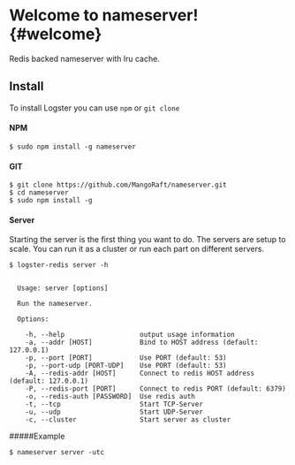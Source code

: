 Welcome to nameserver!	{#welcome}
=====================

Redis backed nameserver with lru cache.

Install
---------
To install Logster you can use `npm` or `git clone`
#### <i class="icon-file"></i> NPM
```
$ sudo npm install -g nameserver
```

#### <i class="icon-file"></i> GIT
```
$ git clone https://github.com/MangoRaft/nameserver.git
$ cd nameserver
$ sudo npm install -g
```
#### Server
Starting the server is the first thing you want to do.
The servers are setup to scale. You can run it as a cluster or run each part on different servers.
```
$ logster-redis server -h


  Usage: server [options]

  Run the nameserver.

  Options:

    -h, --help                   output usage information
    -a, --addr [HOST]            Bind to HOST address (default: 127.0.0.1)
    -p, --port [PORT]            Use PORT (default: 53)
    -p, --port-udp [PORT-UDP]    Use PORT (default: 53)
    -A, --redis-addr [HOST]      Connect to redis HOST address (default: 127.0.0.1)
    -P, --redis-port [PORT]      Connect to redis PORT (default: 6379)
    -o, --redis-auth [PASSWORD]  Use redis auth
    -t, --tcp                    Start TCP-Server
    -u, --udp                    Start UDP-Server
    -c, --cluster                Start server as cluster

```
#####Example
```
$ nameserver server -utc
```